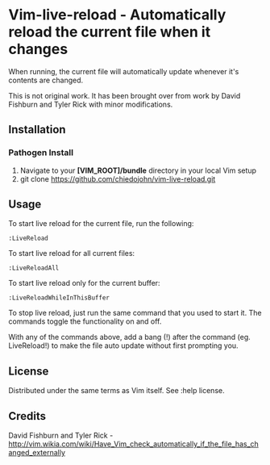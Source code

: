 **Vim-live-reload**  -  Automatically reload the current file when it changes
==================================
When running, the current file will automatically update whenever it's contents are changed.

This is not original work. It has been brought over from work by David Fishburn and Tyler Rick with minor modifications. 

Installation
------------------------
### Pathogen Install
1. Navigate to your **[VIM_ROOT]/bundle** directory in your local Vim setup
2. git clone https://github.com/chiedojohn/vim-live-reload.git


Usage
-------------------------
To start live reload for the current file, run the following:
```
:LiveReload
```

To start live reload for all current files:
```
:LiveReloadAll
```

To start live reload only for the current buffer:
```
:LiveReloadWhileInThisBuffer
```

To stop live reload, just run the same command that you used to start it. The commands toggle the functionality on and off.

With any of the commands above, add a bang (!) after the command (eg. LiveReload!) to make the file auto update without first prompting you.

License
------------------------------------------------------
Distributed under the same terms as Vim itself. See :help license.

Credits
-----------------------------------------------------
David Fishburn and Tyler Rick - http://vim.wikia.com/wiki/Have_Vim_check_automatically_if_the_file_has_changed_externally
